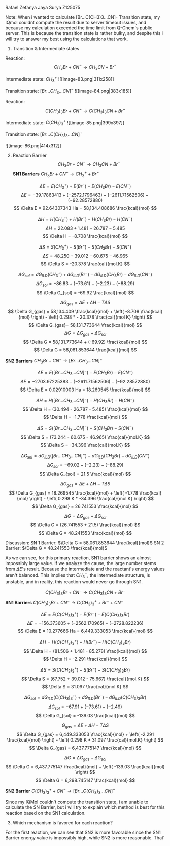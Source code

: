 Rafael Zefanya Jaya Surya
Z125075

Note:
When i wanted to calculate \[Br...C(CH3)3...CN]- Transition state, my IQmol couldnt compute the result due to server timeout issues, and because my calculation exceeded the time limit from Q-Chem's public server. 
This is because the transition state is rather bulky, and despite this i will try to answer my best using the calculations that work.

1. Transition & Intermediate states

Reaction:
$$
CH_{3}Br + CN^{-} \to CH_{3}CN+Br^{-}
$$

Intermediate state:
$CH_{3}^{+}$
![[image-83.png|311x258]]

Transition state:
$[Br\dots CH_{3}\dots CN]^{-}$
![[image-84.png|383x185]]

Reaction:
$$
C(CH_{3})_{3}Br + CN^{-} \to C(CH_{3})_{3}CN + Br^{-}
$$

Intermediate state:
$C(CH_{3})_{3}^{+}$
![[image-85.png|399x397]]

Transition state:
$[Br\dots C(CH_{3})_{3}\dots CN]^{+}$

![[image-86.png|414x312]]


2. Reaction Barrier
$$
CH_{3}Br + CN^{-} \to CH_{3}CN + Br^{-}
$$
**SN1 Barriers**
$CH_{3}Br + CN^{-}\to CH_{3}^{+}+ Br^{-}$

$$
\Delta E = E(CH_{3}^{+}) + E(Br^{-}) - E(CH_{3}Br) - E(CN^{-})
$$
$$
\Delta E = -39.17863413 + (-2572.1796463) - (-2611.71562506) - (-92.28572880)
$$
$$
\Delta E = 92.64307343 Ha = 58,134.408686 \frac{kcal}{mol}
$$

$$
\Delta H = H(CH_{3}^{+}) + H(Br^{-}) - H(CH_{3}Br) - H(CN^{-})
$$
$$
\Delta H = 22.083 + 1.481 - 26.787 - 5.485
$$
$$
\Delta H = -8.708 \frac{kcal}{mol}
$$

$$
\Delta S = S(CH_{3}^{+}) + S(Br^{-}) - S(CH_{3}Br) - S(CN^{-})
$$
$$
\Delta S = 48.250 + 39.012 - 60.675 - 46.965
$$
$$
\Delta S = -20.378 \frac{cal}{mol.K}
$$

$$
\Delta G_{sol} = dG_{ILD}(CH_{3}^{+}) + dG_{ILD} (Br^{-}) - dG_{ILD}(CH_{3}Br) - dG_{ILD}(CN^{-})
$$
$$
\Delta G_{sol} = -86.83 + (-73.61) - (-2.23) - (-88.29)
$$
$$
\Delta G_{sol} = -69.92 \frac{kcal}{mol}
$$

$$
\Delta G_{gas} = \Delta E + \Delta H - T \Delta S
$$
$$
\Delta G_{gas} = 58,134.409 \frac{kcal}{mol} + \left( -8.708 \frac{kcal}{mol} \right) - \left( 0.298 * - 20.378 \frac{cal}{mol K} \right)
$$
$$
\Delta G_{gas}= 58,131.773644 \frac{kcal}{mol}
$$
$$
\Delta G = \Delta G_{gas} + \Delta G_{sol}
$$
$$
\Delta G = 58,131.773644 + (-69.92) \frac{kcal}{mol}
$$
$$
\Delta G = 58,061.853644 \frac{kcal}{mol}
$$

**SN2 Barriers**
$CH_{3}Br  + CN^{-} \to [Br\dots CH_{3}\dots CN]^{-}$

$$
\Delta E = E([Br\dots CH_{3}\dots CN]^{-}) - E(CH_{3}Br) - E(CN^{-})
$$
$$
\Delta E = -2703.97225383 - (-2611.71562506) - (-92.28572880)
$$
$$
\Delta E = 0.02910003 Ha = 18.260545 \frac{kcal}{mol}
$$

$$
\Delta H = H([Br\dots CH_{3}\dots CN]^{-}) - H(CH_{3}Br) - H(CN^{-})
$$
$$
\Delta H = (30.494 - 26.787 - 5.485) \frac{kcal}{mol}
$$
$$
\Delta H = -1.778 \frac{kcal}{mol}
$$

$$
\Delta S = S([Br\dots CH_{3}\dots CN]^{-}) - S(CH_{3}Br) - S(CN^{-})
$$
$$
\Delta S = (73.244 - 60.675 - 46.965) \frac{cal}{mol.K}
$$
$$
\Delta S = -34.396 \frac{cal}{mol.K}
$$

$$
\Delta G_{sol} = dG_{ILD}([Br\dots CH_{3}\dots CN]^{-}) - dG_{ILD}(CH_{3}Br) - dG_{ILD}(CN^{-})
$$
$$
\Delta G_{sol} = -69.02 - (-2.23) - (-88.29)
$$
$$
\Delta G_{sol} = 21.5 \frac{kcal}{mol}
$$

$$
\Delta G_{gas} = \Delta E + \Delta H - T \Delta S
$$
$$
\Delta G_{gas} = 18.269545 \frac{kcal}{mol} + \left( -1.778 \frac{kcal}{mol} \right) - \left( 0.298 K * -34.396 \frac{cal}{mol.K} \right)
$$
$$
\Delta G_{gas} = 26.741553 \frac{kcal}{mol}
$$

$$
\Delta G = \Delta G_{gas} + \Delta G_{sol}
$$
$$
\Delta G = (26.741553 + 21.5) \frac{kcal}{mol}
$$
$$
\Delta G = 48.241553 \frac{kcal}{mol}
$$

Discussion:
SN 1 Barrier: $\Delta G = 58,061.853644 \frac{kcal}{mol}$
SN 2 Barrier: $\Delta G = 48.241553 \frac{kcal}{mol}$

As we can see, for this primary reaction, SN1 barrier shows an almost impossibly large value. If we analyze the cause, the large number stems from $\Delta E$'s result. Because the intermediate and the reactant's energy values aren't balanced. 
This implies that $CH_{3}^{+}$, the intermediate structure, is unstable, and in reality, this reaction would never go through SN1.


$$
C(CH_{3})_{3}Br + CN^{-} \to C(CH_{3})_{3}CN + Br^{-}
$$
**SN1 Barriers**
$C(CH_{3})_{3}Br + CN^{-} \to C(CH_{3})_{3}^{+} + Br^{-} + CN^{-}$

$$
\Delta E = E(C(CH_{3})_{3}^{+}) + E(Br^{-}) - E(C(CH_{3})_{3}Br)
$$
$$
\Delta E = -156.373605 + (- 2562.170965) - (-2728.822236)
$$
$$
\Delta E = 10.277666 Ha = 6,449.333053 \frac{kcal}{mol}
$$

$$
\Delta H = H(C(CH_{3})_{3}^{+}) + H(Br^{-}) - H(C(CH_{3})_{3}Br)
$$
$$
\Delta H = (81.506 + 1.481 - 85.278) \frac{kcal}{mol}
$$
$$
\Delta H = -2.291 \frac{kcal}{mol}
$$

$$
\Delta S = S(C(CH_{3})_{3}^{+}) + S(Br^{-}) - S(C(CH_{3})_{3}Br)
$$
$$
\Delta S = (67.752 + 39.012 - 75.667) \frac{cal}{mol.K}
$$
$$
\Delta S = 31.097 \frac{cal}{mol.K}
$$

$$
\Delta G_{sol} = dG_{ILD}(C(CH_{3})_{3}^{+}) + dG_{ILD}(Br^{-}) - dG_{ILD}(C(CH_{3})_{3}Br)
$$
$$
\Delta G_{sol} = -67.91 + (-73.61) - (-2.49)
$$
$$
\Delta G_{sol} = -139.03 \frac{kcal}{mol}
$$

$$
G_{gas} = \Delta E + \Delta H - T \Delta S 
$$
$$
\Delta G_{gas} = 6,449.333053 \frac{kcal}{mol} + \left( -2.291 \frac{kcal}{mol} \right) - \left( 0.298 K * 31.097 \frac{cal}{mol.K} \right)
$$
$$
\Delta G_{gas} =  6,437.775147 \frac{kcal}{mol}
$$

$$
\Delta G = \Delta G_{gas} + \Delta G_{sol}
$$
$$
\Delta G = 6,437.775147 \frac{kcal}{mol} + \left( -139.03 \frac{kcal}{mol} \right)
$$
$$
\Delta G = 6,298.745147 \frac{kcal}{mol}
$$

**SN2 Barrier**
$C(CH_{3})_{3}^{+} + CN^{-} \to [Br\dots C(CH_{3})_{3}\dots CN]^{-}$

Since my IQMol couldn't compute the transition state, i am unable to calculate the SN Barrier, but i will try to explain which method is best for this reaction based on the SN1 calculation.

3. Which mechanism is favored for each reaction?

For the first reaction, we can see that SN2 is more favorable since the SN1 Barrier energy value is impossibly high, while SN2 is more reasonable.
That'